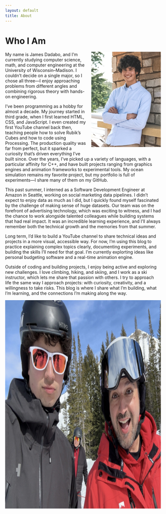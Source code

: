```yaml
---
layout: default
title: About
---
```


# Who I Am

<img src="/assets/img/me/graduation.jpg" style="float: right; margin: 0 0 1em 1em; width: 225px;">

My name is James Dadabo, and I’m currently studying computer science, math, and computer engineering at the University of Wisconsin–Madison. I couldn’t decide on a single major, so I chose all three—I enjoy approaching problems from different angles and combining rigorous theory with hands-on engineering.
 
I’ve been programming as a hobby for almost a decade. My journey started in third grade, when I first learned HTML, CSS, and JavaScript. I even created my first YouTube channel back then, teaching people how to solve Rubik’s Cubes and how to code using Processing. The production quality was far from perfect, but it sparked a curiosity that’s driven everything I’ve built since. Over the years, I’ve picked up a variety of languages, with a particular affinity for C++, and have built projects ranging from graphics engines and animation frameworks to experimental tools. My ocean simulation remains my favorite project, but my portfolio is full of experiments—I share many of them on my GitHub.

This past summer, I interned as a Software Development Engineer at Amazon in Seattle, working on social marketing data pipelines. I didn’t expect to enjoy data as much as I did, but I quickly found myself fascinated by the challenge of making sense of huge datasets. Our team was on the forefront of advertising technology, which was exciting to witness, and I had the chance to work alongside talented colleagues while building systems that had real impact. It was an incredible learning experience, and I’ll always remember both the technical growth and the memories from that summer.
    
Long term, I’d like to build a YouTube channel to share technical ideas and projects in a more visual, accessible way. For now, I’m using this blog to practice explaining complex topics clearly, documenting experiments, and building the skills I’ll need for that goal. I’m currently explorting ideas like personal budgeting software and a real-time animation engine. 
    
Outside of coding and building projects, I enjoy being active and exploring new challenges. I love climbing, hiking, and skiing, and I work as a ski instructor, which lets me share that passion with others. I try to approach life the same way I approach projects: with curiosity, creativity, and a willingness to take risks. This blog is where I share what I’m building, what I’m learning, and the connections I’m making along the way.

<div style="display:flex; overflow:scroll">
    <img src="/assets/img/me/skiing.jpg">
    <img src="/assets/img/me/hiking.jpg">
    <img src="/assets/img/me/climbing.jpg">
    <img src="/assets/img/me/basketball.jpg">
    <img src="/assets/img/me/running.jpg">
</div>
